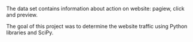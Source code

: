 The data set contains information about action on website: pagiew, click and preview.

The goal of this project was to determine the website traffic using Python libraries and SciPy.
